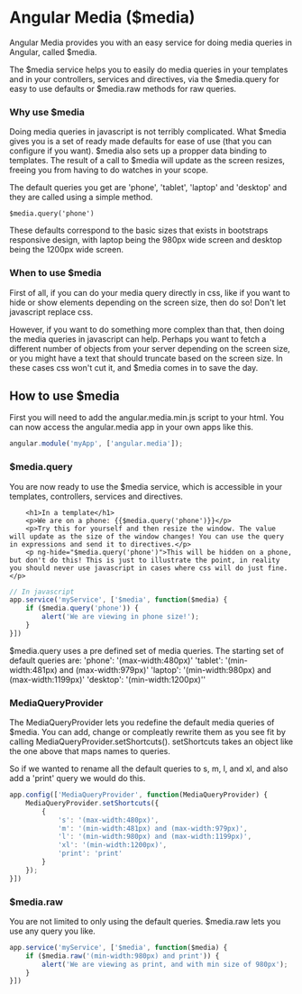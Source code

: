 # Angular Media ($media)

Angular Media provides you with an easy service for doing media queries in Angular, called $media.

The $media service helps you to easily do media queries in your templates and in your controllers, services and directives, via the $media.query for easy to use defaults or $media.raw methods for raw queries.


### Why use $media
Doing media queries in javascript is not terribly complicated. What $media gives you is a set of ready made defaults for ease of use (that you can configure if you want). $media also sets up a propper data binding to templates. The result of a call to $media will update as the screen resizes, freeing you from having to do watches in your scope.

The default queries you get are 'phone', 'tablet', 'laptop' and 'desktop' and they are called using a simple method.

```
$media.query('phone')
```

These defaults correspond to the basic sizes that exists in bootstraps responsive design, with laptop being the 980px wide screen and desktop being the 1200px wide screen.


### When to use $media
First of all, if you can do your media query directly in css, like if you want to hide or show elements depending on the screen size, then do so! Don't let javascript replace css.

However, if you want to do something more complex than that, then doing the media queries in javascript can help. Perhaps you want to fetch a different number of objects from your server depending on the screen size, or you might have a text that should truncate based on the screen size. In these cases css won't cut it, and $media comes in to save the day.



## How to use $media
First you will need to add the angular.media.min.js script to your html.
You can now access the angular.media app in your own apps like this.

```javascript
angular.module('myApp', ['angular.media']);
```


### $media.query
You are now ready to use the $media service, which is accessible in your templates, controllers, services and directives.

```
    <h1>In a template</h1>
    <p>We are on a phone: {{$media.query('phone')}}</p>
    <p>Try this for yourself and then resize the window. The value will update as the size of the window changes! You can use the query in expressions and send it to directives.</p>
    <p ng-hide="$media.query('phone')">This will be hidden on a phone, but don't do this! This is just to illustrate the point, in reality you should never use javascript in cases where css will do just fine.</p>

```

```javascript
// In javascript
app.service('myService', ['$media', function($media) {
    if ($media.query('phone')) {
        alert('We are viewing in phone size!');
    }
}])
```

$media.query uses a pre defined set of media queries. The starting set of default queries are:
'phone': '(max-width:480px)'
'tablet': '(min-width:481px) and (max-width:979px)'
'laptop': '(min-width:980px) and (max-width:1199px)'
'desktop': '(min-width:1200px)''


### MediaQueryProvider
The MediaQueryProvider lets you redefine the default media queries of $media. You can add, change or compleatly rewrite them as you see fit by calling MediaQueryProvider.setShortcuts(). setShortcuts takes an object like the one above that maps names to queries.

So if we wanted to rename all the default queries to s, m, l, and xl, and also add a 'print' query we would do this.

```javascript
app.config(['MediaQueryProvider', function(MediaQueryProvider) {
    MediaQueryProvider.setShortcuts({
        {
            's': '(max-width:480px)',
            'm': '(min-width:481px) and (max-width:979px)',
            'l': '(min-width:980px) and (max-width:1199px)',
            'xl': '(min-width:1200px)',
            'print': 'print'
        }
    });
}])
```


### $media.raw
You are not limited to only using the default queries. $media.raw lets you use any query you like.

```javascript
app.service('myService', ['$media', function($media) {
    if ($media.raw('(min-width:980px) and print')) {
        alert('We are viewing as print, and with min size of 980px');
    }
}])
```
